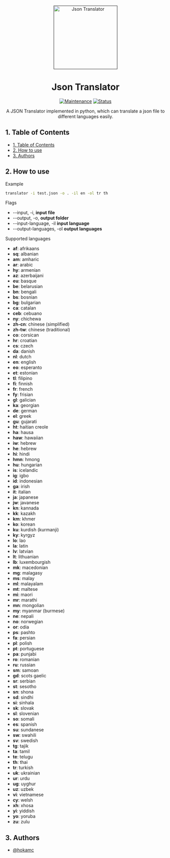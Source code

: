 <p align="center">
  <a href="" rel="noopener">
 <img src="https://www.clipartmax.com/png/full/158-1587993_google-translate-google-neural-machine-translation-language-flat-icon.png"  width="200" alt="Json Translator"></a>
</p>
<h1 align="center">Json Translator</h1>

<div align="center">

[![Maintenance](https://img.shields.io/badge/Maintained%3F-yes-green.svg)]()
[![Status](https://img.shields.io/badge/status-active-success.svg)]()

</div>

<p align="center"> 
A JSON Translator implemented in python, which can translate a json file to different languages easily.
<br></p>

## 1. Table of Contents

- [1. Table of Contents](#1-table-of-contents)
- [2. How to use](#2-how-to-use)
- [3. Authors](#3-authors)

## 2. How to use

Example
```sh
translator -i test.json -o . -il en -ol tr th
```

Flags
- --input, -i, **input file**
- --output, -o, **output folder**
- --input-language, -il **input language**
- --output-languages, -ol **output languages**

Supported languages
- **af**: afrikaans
- **sq**: albanian
- **am**: amharic
- **ar**: arabic
- **hy**: armenian
- **az**: azerbaijani
- **eu**: basque
- **be**: belarusian
- **bn**: bengali
- **bs**: bosnian
- **bg**: bulgarian
- **ca**: catalan
- **ceb**: cebuano
- **ny**: chichewa
- **zh-cn**: chinese (simplified)
- **zh-tw**: chinese (traditional)
- **co**: corsican
- **hr**: croatian
- **cs**: czech
- **da**: danish
- **nl**: dutch
- **en**: english
- **eo**: esperanto
- **et**: estonian
- **tl**: filipino
- **fi**: finnish
- **fr**: french
- **fy**: frisian
- **gl**: galician
- **ka**: georgian
- **de**: german
- **el**: greek
- **gu**: gujarati
- **ht**: haitian creole
- **ha**: hausa
- **haw**: hawaiian
- **iw**: hebrew
- **he**: hebrew
- **hi**: hindi
- **hmn**: hmong
- **hu**: hungarian
- **is**: icelandic
- **ig**: igbo
- **id**: indonesian
- **ga**: irish
- **it**: italian
- **ja**: japanese
- **jw**: javanese
- **kn**: kannada
- **kk**: kazakh
- **km**: khmer
- **ko**: korean
- **ku**: kurdish (kurmanji)
- **ky**: kyrgyz
- **lo**: lao
- **la**: latin
- **lv**: latvian
- **lt**: lithuanian
- **lb**: luxembourgish
- **mk**: macedonian
- **mg**: malagasy
- **ms**: malay
- **ml**: malayalam
- **mt**: maltese
- **mi**: maori
- **mr**: marathi
- **mn**: mongolian
- **my**: myanmar (burmese)
- **ne**: nepali
- **no**: norwegian
- **or**: odia
- **ps**: pashto
- **fa**: persian
- **pl**: polish
- **pt**: portuguese
- **pa**: punjabi
- **ro**: romanian
- **ru**: russian
- **sm**: samoan
- **gd**: scots gaelic
- **sr**: serbian
- **st**: sesotho
- **sn**: shona
- **sd**: sindhi
- **si**: sinhala
- **sk**: slovak
- **sl**: slovenian
- **so**: somali
- **es**: spanish
- **su**: sundanese
- **sw**: swahili
- **sv**: swedish
- **tg**: tajik
- **ta**: tamil
- **te**: telugu
- **th**: thai
- **tr**: turkish
- **uk**: ukrainian
- **ur**: urdu
- **ug**: uyghur
- **uz**: uzbek
- **vi**: vietnamese
- **cy**: welsh
- **xh**: xhosa
- **yi**: yiddish
- **yo**: yoruba
- **zu**: zulu

## 3. Authors

- [@hokamc](https://github.com/hokamc)

